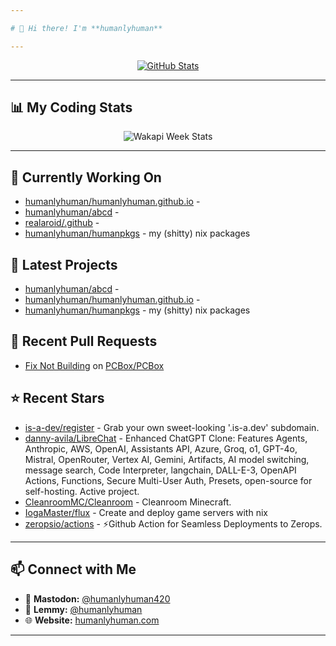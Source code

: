 ```yaml
---

# 👋 Hi there! I'm **humanlyhuman**

---
```


<p align="center">
  <a href="https://github.com/anuraghazra/github-readme-stats">
    <img align="center" src="https://github-readme-stats.vercel.app/api?username=humanlyhuman&show_icons=true&theme=react" alt="GitHub Stats" />
  </a>
</p>

---

## 📊 My Coding Stats  

<p align="center">
    <img src="https://github-readme-stats.vercel.app/api/wakatime?username=U084KMLBBM5&api_domain=waka.hackclub.com&bg_color=20232a&title_color=61dafb&icon_color=2F855A&text_color=ffffff&custom_title=Wakapi%20Week%20Stats&layout=compact" alt="Wakapi Week Stats" />
</p>

---

## 🚀 Currently Working On

- [humanlyhuman/humanlyhuman.github.io](https://github.com/humanlyhuman/humanlyhuman.github.io) - 
- [humanlyhuman/abcd](https://github.com/humanlyhuman/abcd) - 
- [realaroid/.github](https://github.com/realaroid/.github) - 
- [humanlyhuman/humanpkgs](https://github.com/humanlyhuman/humanpkgs) - my (shitty) nix packages

## 🌱 Latest Projects

- [humanlyhuman/abcd](https://github.com/humanlyhuman/abcd) - 
- [humanlyhuman/humanlyhuman.github.io](https://github.com/humanlyhuman/humanlyhuman.github.io) - 
- [humanlyhuman/humanpkgs](https://github.com/humanlyhuman/humanpkgs) - my (shitty) nix packages

## 🔨 Recent Pull Requests

- [Fix Not Building](https://github.com/PCBox/PCBox/pull/80) on [PCBox/PCBox](https://github.com/PCBox/PCBox)

## ⭐ Recent Stars

- [is-a-dev/register](https://github.com/is-a-dev/register) - Grab your own sweet-looking &#39;.is-a.dev&#39; subdomain.
- [danny-avila/LibreChat](https://github.com/danny-avila/LibreChat) - Enhanced ChatGPT Clone: Features Agents, Anthropic, AWS, OpenAI, Assistants API, Azure, Groq, o1, GPT-4o, Mistral, OpenRouter, Vertex AI, Gemini, Artifacts, AI model switching, message search, Code Interpreter, langchain, DALL-E-3, OpenAPI Actions, Functions, Secure Multi-User Auth, Presets, open-source for self-hosting. Active project.
- [CleanroomMC/Cleanroom](https://github.com/CleanroomMC/Cleanroom) - Cleanroom Minecraft.
- [IogaMaster/flux](https://github.com/IogaMaster/flux) - Create and deploy game servers with nix
- [zeropsio/actions](https://github.com/zeropsio/actions) - ⚡️Github Action for Seamless Deployments to Zerops.

---

## 📫 Connect with Me  
- 🐘 **Mastodon:** [@humanlyhuman420](https://universeodon.com/@humanlyhuman420)  
- 🌿 **Lemmy:** [@humanlyhuman](https://lemmy.today/u/humanlyhuman)  
- 🌐 **Website:** [humanlyhuman.com](https://humanlyhuman.com)

---
